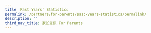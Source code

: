 ```yaml
---
title: Past Years' Statistics
permalink: /partners/for-parents/past-years-statistics/permalink/
description: ""
third_nav_title: 家长资讯 For Parents
---
```

